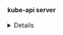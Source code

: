 #### kube-api server
<details>  

* Найти, где находится конфигурация  
```bash  
cat /etc/kubernetes/manifests/kube-apiserver.yaml  
cat /etc/systemd/system/kube-apiserver.service  
ps -aux | grep -i apiserver
```
</details>